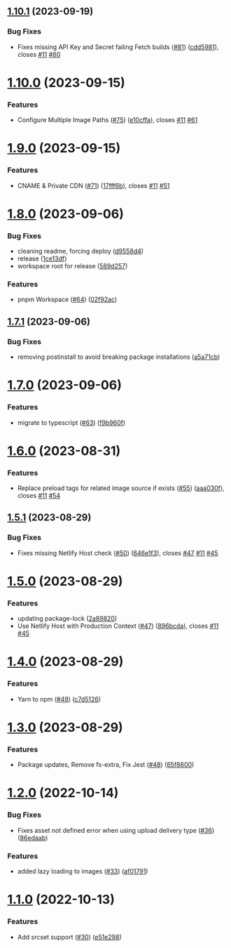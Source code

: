 ## [1.10.1](https://github.com/colbyfayock/netlify-plugin-cloudinary/compare/v1.10.0...v1.10.1) (2023-09-19)


### Bug Fixes

* Fixes missing API Key and Secret failing Fetch builds ([#81](https://github.com/colbyfayock/netlify-plugin-cloudinary/issues/81)) ([cdd5981](https://github.com/colbyfayock/netlify-plugin-cloudinary/commit/cdd598177824c5a3f753cb045a7fe4d6a29d9207)), closes [#11](https://github.com/colbyfayock/netlify-plugin-cloudinary/issues/11) [#80](https://github.com/colbyfayock/netlify-plugin-cloudinary/issues/80)

# [1.10.0](https://github.com/colbyfayock/netlify-plugin-cloudinary/compare/v1.9.0...v1.10.0) (2023-09-15)


### Features

* Configure Multiple Image Paths ([#75](https://github.com/colbyfayock/netlify-plugin-cloudinary/issues/75)) ([e10cffa](https://github.com/colbyfayock/netlify-plugin-cloudinary/commit/e10cffa3ff269275a2a6ef3ad39cbd5756711ebc)), closes [#11](https://github.com/colbyfayock/netlify-plugin-cloudinary/issues/11) [#61](https://github.com/colbyfayock/netlify-plugin-cloudinary/issues/61)

# [1.9.0](https://github.com/colbyfayock/netlify-plugin-cloudinary/compare/v1.8.0...v1.9.0) (2023-09-15)


### Features

* CNAME & Private CDN ([#71](https://github.com/colbyfayock/netlify-plugin-cloudinary/issues/71)) ([17fff6b](https://github.com/colbyfayock/netlify-plugin-cloudinary/commit/17fff6b87cf69d1e2d37c1c7ddd211afd8aeba33)), closes [#11](https://github.com/colbyfayock/netlify-plugin-cloudinary/issues/11) [#51](https://github.com/colbyfayock/netlify-plugin-cloudinary/issues/51)

# [1.8.0](https://github.com/colbyfayock/netlify-plugin-cloudinary/compare/v1.7.1...v1.8.0) (2023-09-06)


### Bug Fixes

* cleaning readme, forcing deploy ([d9558d4](https://github.com/colbyfayock/netlify-plugin-cloudinary/commit/d9558d4c6d633490517bde2f798f3977e82d16d8))
* release ([1ce13df](https://github.com/colbyfayock/netlify-plugin-cloudinary/commit/1ce13df6402c73308257918013a72a942cd84753))
* workspace root for release ([589d257](https://github.com/colbyfayock/netlify-plugin-cloudinary/commit/589d2575fea20425a942a9ea30a78d06d2a5a2e8))


### Features

* pnpm Workspace ([#64](https://github.com/colbyfayock/netlify-plugin-cloudinary/issues/64)) ([02f92ac](https://github.com/colbyfayock/netlify-plugin-cloudinary/commit/02f92acf001149c9cf229bfb93e455ebd9a68b72))

## [1.7.1](https://github.com/colbyfayock/netlify-plugin-cloudinary/compare/v1.7.0...v1.7.1) (2023-09-06)


### Bug Fixes

* removing postinstall to avoid breaking package installations ([a5a71cb](https://github.com/colbyfayock/netlify-plugin-cloudinary/commit/a5a71cbf99b9f0e085a91ec4d63877c27d2d4dd6))

# [1.7.0](https://github.com/colbyfayock/netlify-plugin-cloudinary/compare/v1.6.0...v1.7.0) (2023-09-06)


### Features

* migrate to typescript ([#63](https://github.com/colbyfayock/netlify-plugin-cloudinary/issues/63)) ([f9b960f](https://github.com/colbyfayock/netlify-plugin-cloudinary/commit/f9b960f45cce8d54b0369a53af4613cb65025d03))

# [1.6.0](https://github.com/colbyfayock/netlify-plugin-cloudinary/compare/v1.5.1...v1.6.0) (2023-08-31)


### Features

* Replace preload tags for related image source if exists ([#55](https://github.com/colbyfayock/netlify-plugin-cloudinary/issues/55)) ([aaa030f](https://github.com/colbyfayock/netlify-plugin-cloudinary/commit/aaa030f2ee71225b1a4b833e9a573ff42d940461)), closes [#11](https://github.com/colbyfayock/netlify-plugin-cloudinary/issues/11) [#54](https://github.com/colbyfayock/netlify-plugin-cloudinary/issues/54)

## [1.5.1](https://github.com/colbyfayock/netlify-plugin-cloudinary/compare/v1.5.0...v1.5.1) (2023-08-29)


### Bug Fixes

* Fixes missing Netlify Host check ([#50](https://github.com/colbyfayock/netlify-plugin-cloudinary/issues/50)) ([646e1f3](https://github.com/colbyfayock/netlify-plugin-cloudinary/commit/646e1f3355530fc5a6b1458a5ef24e409f83c1be)), closes [#47](https://github.com/colbyfayock/netlify-plugin-cloudinary/issues/47) [#11](https://github.com/colbyfayock/netlify-plugin-cloudinary/issues/11) [#45](https://github.com/colbyfayock/netlify-plugin-cloudinary/issues/45)

# [1.5.0](https://github.com/colbyfayock/netlify-plugin-cloudinary/compare/v1.4.0...v1.5.0) (2023-08-29)


### Features

* updating package-lock ([2a89820](https://github.com/colbyfayock/netlify-plugin-cloudinary/commit/2a89820a35a6a2e72395640085c4bf83da11256c))
* Use Netlify Host with Production Context ([#47](https://github.com/colbyfayock/netlify-plugin-cloudinary/issues/47)) ([896bcda](https://github.com/colbyfayock/netlify-plugin-cloudinary/commit/896bcda6f8ceeca2d33bb9463d6a0078db729a6c)), closes [#11](https://github.com/colbyfayock/netlify-plugin-cloudinary/issues/11) [#45](https://github.com/colbyfayock/netlify-plugin-cloudinary/issues/45)

# [1.4.0](https://github.com/colbyfayock/netlify-plugin-cloudinary/compare/v1.3.0...v1.4.0) (2023-08-29)


### Features

* Yarn to npm ([#49](https://github.com/colbyfayock/netlify-plugin-cloudinary/issues/49)) ([c7d5126](https://github.com/colbyfayock/netlify-plugin-cloudinary/commit/c7d5126e2adbb7924b99e95d5fa8a83e83e1c6b5))

# [1.3.0](https://github.com/colbyfayock/netlify-plugin-cloudinary/compare/v1.2.0...v1.3.0) (2023-08-29)


### Features

* Package updates, Remove fs-extra, Fix Jest ([#48](https://github.com/colbyfayock/netlify-plugin-cloudinary/issues/48)) ([65f8600](https://github.com/colbyfayock/netlify-plugin-cloudinary/commit/65f8600e65cbb8dd19feaa597cb8ba32a5d6e57e))

# [1.2.0](https://github.com/colbyfayock/netlify-plugin-cloudinary/compare/v1.1.0...v1.2.0) (2022-10-14)


### Bug Fixes

* Fixes asset not defined error when using upload delivery type ([#36](https://github.com/colbyfayock/netlify-plugin-cloudinary/issues/36)) ([86edaab](https://github.com/colbyfayock/netlify-plugin-cloudinary/commit/86edaab087eb9d185231e83c67cffa72db2db3d1))


### Features

* added lazy loading to images ([#33](https://github.com/colbyfayock/netlify-plugin-cloudinary/issues/33)) ([af01791](https://github.com/colbyfayock/netlify-plugin-cloudinary/commit/af01791786ce8db42435e50e2b1f223e4db4a924))

# [1.1.0](https://github.com/colbyfayock/netlify-plugin-cloudinary/compare/v1.0.3...v1.1.0) (2022-10-13)


### Features

* Add srcset support ([#30](https://github.com/colbyfayock/netlify-plugin-cloudinary/issues/30)) ([e51e298](https://github.com/colbyfayock/netlify-plugin-cloudinary/commit/e51e2981d274f7281d3de848668be65e6777a56e))
